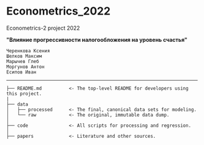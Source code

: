 # Econometrics_2022

Econometrics-2 project 2022

**"Влияние прогрессивности налогообложения на уровень счастья"**

    Черенкова Ксения
    Шелков Максим
    Марычев Глеб
    Моргунов Антон
    Есипов Иван

------------------------------

    ├── README.md          <- The top-level README for developers using this project.
    |
    ├── data
    │   ├── processed      <- The final, canonical data sets for modeling.
    │   └── raw            <- The original, immutable data dump.
    │
    ├── code               <- All scripts for processing and regression.
    │
    ├── papers             <- Literature and other sources.
